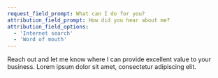 ```yaml
---
request_field_prompt: What can I do for you?
attribution_field_prompt: How did you hear about me?
attribution_field_options:
  - 'Internet search'
  - 'Word of mouth'
---
```


Reach out and let me know where I can provide excellent value to your business. Lorem ipsum dolor sit amet, consectetur adipiscing elit.
